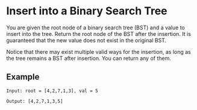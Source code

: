 # Insert into a Binary Search Tree
You are given the root node of a binary search tree (BST) and a value to insert into the tree. Return the root node of the BST after the insertion. It is guaranteed that the new value does not exist in the original BST.

Notice that there may exist multiple valid ways for the insertion, as long as the tree remains a BST after insertion. You can return any of them.
## Example
```
Input: root = [4,2,7,1,3], val = 5

Output: [4,2,7,1,3,5]
```
